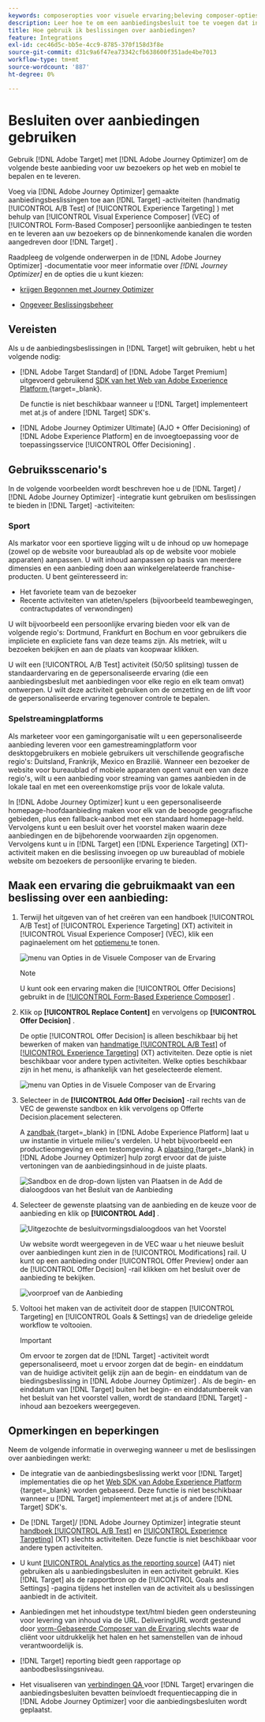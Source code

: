 ```yaml
---
keywords: composeropties voor visuele ervaring;beleving composer-opties;ervaringsopties;bied beslissing aan;bied beslissingen aan;ajo;optimaliseer de reis
description: Leer hoe te om een aanbiedingsbesluit toe te voegen dat in  [!DNL Adobe Journey Optimizer]  wordt gecreeerd aan een activiteit.
title: Hoe gebruik ik beslissingen over aanbiedingen?
feature: Integrations
exl-id: cec46d5c-bb5e-4cc9-8785-370f158d3f8e
source-git-commit: d31c9a6f47ea73342cfb638600f351ade4be7013
workflow-type: tm+mt
source-wordcount: '887'
ht-degree: 0%

---
```


# Besluiten over aanbiedingen gebruiken

Gebruik [!DNL Adobe Target] met [!DNL Adobe Journey Optimizer] om de volgende beste aanbieding voor uw bezoekers op het web en mobiel te bepalen en te leveren.

Voeg via [!DNL Adobe Journey Optimizer] gemaakte aanbiedingsbeslissingen toe aan [!DNL Target] -activiteiten (handmatig [!UICONTROL A/B Test] of [!UICONTROL Experience Targeting] ) met behulp van [!UICONTROL Visual Experience Composer] (VEC) of [!UICONTROL Form-Based Composer] persoonlijke aanbiedingen te testen en te leveren aan uw bezoekers op de binnenkomende kanalen die worden aangedreven door [!DNL Target] .

Raadpleeg de volgende onderwerpen in de [!DNL Adobe Journey Optimizer] -documentatie voor meer informatie over *[!DNL Journey Optimizer]* en de opties die u kunt kiezen:

* [ krijgen Begonnen met Journey Optimizer ](https://experienceleague.adobe.com/docs/journey-optimizer/using/get-started/get-started.html?lang=nl-NL)

* [ Ongeveer Beslissingsbeheer ](https://experienceleague.adobe.com/docs/journey-optimizer/using/offer-decisioning/get-started-decision/starting-offer-decisioning.html?lang=nl-NL)

## Vereisten

Als u de aanbiedingsbeslissingen in [!DNL Target] wilt gebruiken, hebt u het volgende nodig:

* [!DNL Adobe Target Standard] of [!DNL Adobe Target Premium] uitgevoerd gebruikend [ SDK van het Web van Adobe Experience Platform ](https://experienceleague.adobe.com/docs/target-dev/developer/client-side/aep-web-sdk.html){target=_blank}.

  De functie is niet beschikbaar wanneer u [!DNL Target] implementeert met at.js of andere [!DNL Target] SDK&#39;s.

* [!DNL Adobe Journey Optimizer Ultimate] (AJO + Offer Decisioning) of [!DNL Adobe Experience Platform] en de invoegtoepassing voor de toepassingsservice [!UICONTROL Offer Decisioning] .

## Gebruiksscenario&#39;s

In de volgende voorbeelden wordt beschreven hoe u de [!DNL Target] / [!DNL Adobe Journey Optimizer] -integratie kunt gebruiken om beslissingen te bieden in [!DNL Target] -activiteiten:

### Sport

Als markator voor een sportieve ligging wilt u de inhoud op uw homepage (zowel op de website voor bureaublad als op de website voor mobiele apparaten) aanpassen. U wilt inhoud aanpassen op basis van meerdere dimensies en een aanbieding doen aan winkelgerelateerde franchise-producten. U bent geïnteresseerd in:

* Het favoriete team van de bezoeker
* Recente activiteiten van atleten/spelers (bijvoorbeeld teambewegingen, contractupdates of verwondingen)

U wilt bijvoorbeeld een persoonlijke ervaring bieden voor elk van de volgende regio&#39;s: Dortmund, Frankfurt en Bochum en voor gebruikers die impliciete en expliciete fans van deze teams zijn. Als metriek, wilt u bezoeken bekijken en aan de plaats van koopwaar klikken.

U wilt een [!UICONTROL A/B Test] activiteit (50/50 splitsing) tussen de standaardervaring en de gepersonaliseerde ervaring (die een aanbiedingsbesluit met aanbiedingen voor elke regio en elk team omvat) ontwerpen. U wilt deze activiteit gebruiken om de omzetting en de lift voor de gepersonaliseerde ervaring tegenover controle te bepalen.

### Spelstreamingplatforms

Als marketeer voor een gamingorganisatie wilt u een gepersonaliseerde aanbieding leveren voor een gamestreamingplatform voor desktopgebruikers en mobiele gebruikers uit verschillende geografische regio&#39;s: Duitsland, Frankrijk, Mexico en Brazilië. Wanneer een bezoeker de website voor bureaublad of mobiele apparaten opent vanuit een van deze regio&#39;s, wilt u een aanbieding voor streaming van games aanbieden in de lokale taal en met een overeenkomstige prijs voor de lokale valuta.

In [!DNL Adobe Journey Optimizer] kunt u een gepersonaliseerde homepage-hoofdaanbieding maken voor elk van de beoogde geografische gebieden, plus een fallback-aanbod met een standaard homepage-held. Vervolgens kunt u een besluit over het voorstel maken waarin deze aanbiedingen en de bijbehorende voorwaarden zijn opgenomen. Vervolgens kunt u in [!DNL Target] een [!DNL Experience Targeting] (XT)-activiteit maken en die beslissing invoegen op uw bureaublad of mobiele website om bezoekers de persoonlijke ervaring te bieden.

## Maak een ervaring die gebruikmaakt van een beslissing over een aanbieding:

1. Terwijl het uitgeven van of het creëren van een handboek [!UICONTROL A/B Test] of [!UICONTROL Experience Targeting] (XT) activiteit in [!UICONTROL Visual Experience Composer] (VEC), klik een paginaelement om het [ optiemenu ](/help/main/c-experiences/c-visual-experience-composer/viztarget-options.md) te tonen.

   ![ menu van Opties in de Visuele Composer van de Ervaring ](assets/options-menu1.png)

   >[!NOTE]
   >
   >U kunt ook een ervaring maken die [!UICONTROL Offer Decisions] gebruikt in de [[!UICONTROL Form-Based Experience Composer]](/help/main/c-experiences/form-experience-composer.md) .

1. Klik op **[!UICONTROL Replace Content]** en vervolgens op **[!UICONTROL Offer Decision]** .

   De optie [!UICONTROL Offer Decision] is alleen beschikbaar bij het bewerken of maken van [ handmatige [!UICONTROL A/B Test]](/help/main/c-activities/t-test-ab/test-ab.md#types) of [[!UICONTROL Experience Targeting]](/help/main/c-activities/t-experience-target/experience-target.md) (XT) activiteiten. Deze optie is niet beschikbaar voor andere typen activiteiten. Welke opties beschikbaar zijn in het menu, is afhankelijk van het geselecteerde element.

   ![ menu van Opties in de Visuele Composer van de Ervaring ](assets/options-menu.png)

1. Selecteer in de **[!UICONTROL Add Offer Decision]** -rail rechts van de VEC de gewenste sandbox en klik vervolgens op Offerte Decision.placement selecteren.

   A [ zandbak ](https://experienceleague.adobe.com/docs/experience-platform/sandbox/ui/overview.html?lang=nl-NL){target=_blank} in [!DNL Adobe Experience Platform] laat u uw instantie in virtuele milieu&#39;s verdelen. U hebt bijvoorbeeld een productieomgeving en een testomgeving. A [ plaatsing ](https://experienceleague.adobe.com/docs/journey-optimizer/using/offer-decisioning/create-components/creating-placements.html?lang=nl-NL){target=_blank} in [!DNL Adobe Journey Optimizer] hulp zorgt ervoor dat de juiste vertoningen van de aanbiedingsinhoud in de juiste plaats.

   ![ Sandbox en de drop-down lijsten van Plaatsen in de Add de dialoogdoos van het Besluit van de Aanbieding ](/help/main/c-integrating-target-with-mac/ajo/assets/sandbox-placement.png)

1. Selecteer de gewenste plaatsing van de aanbieding en de keuze voor de aanbieding en klik op **[!UICONTROL Add]** .

   ![ Uitgezochte de besluitvormingsdialoogdoos van het Voorstel ](/help/main/c-integrating-target-with-mac/ajo/assets/select-offer-decision.png)

   Uw website wordt weergegeven in de VEC waar u het nieuwe besluit over aanbiedingen kunt zien in de [!UICONTROL Modifications] rail. U kunt op een aanbieding onder [!UICONTROL Offer Preview] onder aan de [!UICONTROL Offer Decision] -rail klikken om het besluit over de aanbieding te bekijken.

   <!--You can examine the various offers contained in the offer by clicking the appropriate icon at the bottom of the [!UICONTROL Offer Preview] dialog box, including the fallback offer. A fallback offer is the default offer displayed when a visitor is not eligible for any of the personalized offers in the collection.-->

   ![ voorproef van de Aanbieding ](assets/offer-preview2.png)

1. Voltooi het maken van de activiteit door de stappen [!UICONTROL Targeting] en [!UICONTROL Goals & Settings] van de driedelige geleide workflow te voltooien.

   >[!IMPORTANT]
   >
   >Om ervoor te zorgen dat de [!DNL Target] -activiteit wordt gepersonaliseerd, moet u ervoor zorgen dat de begin- en einddatum van de huidige activiteit gelijk zijn aan de begin- en einddatum van de biedingsbeslissing in [!DNL Adobe Journey Optimizer] . Als de begin- en einddatum van [!DNL Target] buiten het begin- en einddatumbereik van het besluit van het voorstel vallen, wordt de standaard [!DNL Target] -inhoud aan bezoekers weergegeven.

## Opmerkingen en beperkingen

Neem de volgende informatie in overweging wanneer u met de beslissingen over aanbiedingen werkt:

* De integratie van de aanbiedingsbeslissing werkt voor [!DNL Target] implementaties die op het [ Web SDK van Adobe Experience Platform ](https://experienceleague.adobe.com/docs/target-dev/developer/client-side/aep-web-sdk.html){target=_blank} worden gebaseerd. Deze functie is niet beschikbaar wanneer u [!DNL Target] implementeert met at.js of andere [!DNL Target] SDK&#39;s.

* De [!DNL Target]/ [!DNL Adobe Journey Optimizer] integratie steunt [ handboek [!UICONTROL A/B Test]](/help/main/c-activities/t-test-ab/test-ab.md#types) en [[!UICONTROL Experience Targeting]](/help/main/c-activities/t-experience-target/experience-target.md) (XT) slechts activiteiten. Deze functie is niet beschikbaar voor andere typen activiteiten.

* U kunt [[!UICONTROL Analytics as the reporting source]](/help/main/c-integrating-target-with-mac/a4t/a4t.md) (A4T) niet gebruiken als u aanbiedingsbesluiten in een activiteit gebruikt. Kies [!DNL Target] als de rapportbron op de [!UICONTROL Goals and Settings] -pagina tijdens het instellen van de activiteit als u beslissingen aanbiedt in de activiteit.

* Aanbiedingen met het inhoudstype text/html bieden geen ondersteuning voor levering van inhoud via de URL. DeliveringURL wordt gesteund door [ vorm-Gebaseerde Composer van de Ervaring ](/help/main/c-experiences/form-experience-composer.md) slechts waar de cliënt voor uitdrukkelijk het halen en het samenstellen van de inhoud verantwoordelijk is.

* [!DNL Target] reporting biedt geen rapportage op aanbodbeslissingsniveau.

* Het visualiseren van [ verbindingen QA ](/help/main/c-activities/c-activity-qa/activity-qa.md) voor [!DNL Target] ervaringen die aanbiedingsbesluiten bevatten beïnvloedt frequentiecapping die in [!DNL Adobe Journey Optimizer] voor die aanbiedingsbesluiten wordt geplaatst.
